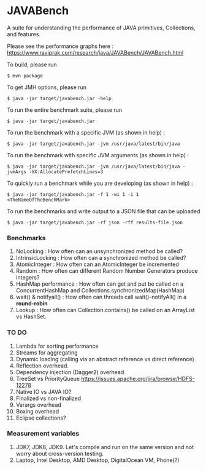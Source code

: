 # JAVABench
A suite for understanding the performance of JAVA primitives, Collections, and features.

Please see the performance graphs here : https://www.raviprak.com/research/java/JAVABench/JAVABench.html

To build, please run 
```
$ mvn package
```

To get JMH options, please run
```
$ java -jar target/javabench.jar -help
```

To run the entire benchmark suite, please run
```
$ java -jar target/javabench.jar
```

To run the benchmark with a specific JVM (as shown in help) :
```
$ java -jar target/javabench.jar -jvm /usr/java/latest/bin/java
```

To run the benchmark with specific JVM arguments (as shown in help) :
```
$ java -jar target/javabench.jar -jvm /usr/java/latest/bin/java -jvmArgs -XX:AllocatePrefetchLines=3
```

To quickly run a benchmark while you are developing (as shown in help) :
```
$ java -jar target/javabench.jar -f 1 -wi 1 -i 1 <TheNameOfTheBenchMark>
```

To run the benchmarks and write output to a JSON file that can be uploaded
```
$ java -jar target/javabench.jar -rf json -rff results-file.json
```

### Benchmarks
1. NoLocking : How often can an unsynchronized method be called?
2. IntrinsicLocking : How often can a synchronized method be called?
3. AtomicInteger : How often can an AtomicInteger be incremented
4. Random : How often can different Random Number Generators produce integers?
5. HashMap performance : How often can get and put be called on a ConcurrentHashMap and Collections.synchronizedMap(HashMap)
6. wait() & notifyall() : How often can threads call wait()-notifyAll() in a **round-robin**
7. Lookup : How often can Collection.contains() be called on an ArrayList vs HashSet.

### TO DO
1. Lambda for sorting performance
2. Streams for aggregating
3. Dynamic loading (calling via an abstract reference vs direct reference)
4. Reflection overhead.
5. Dependency injection (Dagger2) overhead.
6. TreeSet vs PriorityQueue https://issues.apache.org/jira/browse/HDFS-12278
7. Native IO vs JAVA IO?
8. Finalized vs non-finalized
9. Varargs overhead
10. Boxing overhead
11. Eclipse collections? 

### Measurement variables
1. JDK7, JDK8, JDK9. Let's compile and run on the same version and not worry about cross-version testing.
2. Laptop, Intel Desktop, AMD Desktop, DigitalOcean VM, Phone(?)
